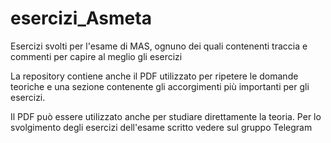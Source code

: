 # esercizi_Asmeta
Esercizi svolti per l'esame di MAS, ognuno dei quali contenenti traccia e commenti per capire al meglio gli esercizi

La repository contiene anche il PDF utilizzato per ripetere le domande teoriche e una sezione contenente gli accorgimenti più importanti per gli esercizi.

Il PDF può essere utilizzato anche per studiare direttamente la teoria. Per lo svolgimento degli esercizi dell'esame scritto vedere sul gruppo Telegram
